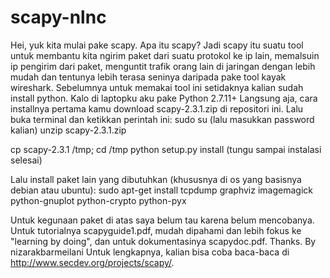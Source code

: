 # scapy-nlnc
Hei, yuk kita mulai pake scapy.
Apa itu scapy?
Jadi scapy itu suatu tool untuk membantu kita ngirim paket dari suatu protokol ke ip lain, memalsuin ip pengirim dari paket, menguntit trafik orang lain di jaringan dengan lebih mudah dan tentunya lebih terasa seninya daripada pake tool kayak wireshark. 
Sebelumnya untuk memakai tool ini setidaknya kalian sudah install python. Kalo di laptopku aku pake
Python 2.7.11+
Langsung aja, cara installnya pertama kamu download  	scapy-2.3.1.zip di repositori ini. Lalu buka terminal dan ketikkan perintah ini:
sudo su
(lalu masukkan password kalian)
unzip scapy-2.3.1.zip

cp scapy-2.3.1 /tmp; cd /tmp
python setup.py install 
(tungu sampai instalasi selesai)

Lalu install paket lain yang dibutuhkan (khususnya di os yang basisnya debian atau ubuntu):
sudo apt-get install tcpdump graphviz imagemagick python-gnuplot python-crypto python-pyx

Untuk kegunaan paket di atas saya belum tau karena belum mencobanya. Untuk tutorialnya scapyguide1.pdf, mudah dipahami dan lebih fokus ke "learning by doing", dan untuk dokumentasinya scapydoc.pdf.
Thanks.
By nizarakbarmeilani
Untuk lengkapnya, kalian bisa coba baca-baca di http://www.secdev.org/projects/scapy/.


